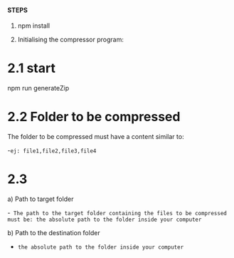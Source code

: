 #### STEPS

1. npm install

2. Initialising the compressor program:

# 2.1 start

npm run generateZip

# 2.2 Folder to be compressed

The folder to be compressed must have a content similar to:

-`ej: file1,file2,file3,file4`

# 2.3

a) Path to target folder

-` The path to the target folder containing the files to be compressed must be: the absolute path to the folder inside your computer`

b) Path to the destination folder

- `the absolute path to the folder inside your computer`
